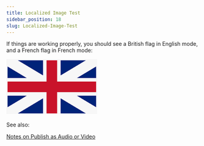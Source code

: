 ```yaml
---
title: Localized Image Test
sidebar_position: 18
slug: Localized-Image-Test
---
```




If things are working properly, you should see a British flag in English mode, and a French flag in French mode:


![](./527257662.png)


See also: 


[Notes on Publish as Audio or Video](/Advanced-Topics-for-Large-Book-Projects/Technical-Notes/Notes-on-Publish-as-Audio-or-Video)

